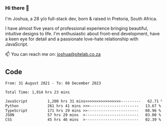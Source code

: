 ### Hi there 👋

I'm Joshua, a 28 y/o full-stack dev, born & raised in Pretoria, South Africa. 

I have almost five years of professional experience bringing beautiful, intuitive designs to life. I'm enthusiastic about front-end development, have a keen eye for detail and a passionate love-hate relationship with JavaScript.

📫 You can reach me on: joshua@sitelab.co.za

## **Code**

<!--START_SECTION:waka-->

```txt
From: 31 August 2021 - To: 08 December 2023

Total Time: 1,914 hrs 23 mins

JavaScript         1,200 hrs 31 mins>>>>>>>>>>>>>>>>---------   62.71 %
Python             261 hrs 41 mins >>>----------------------   13.67 %
TypeScript         171 hrs 29 mins >>-----------------------   08.96 %
JSON               57 hrs 29 mins  >------------------------   03.00 %
CSS                45 hrs 46 mins  >------------------------   02.39 %
```

<!--END_SECTION:waka-->
